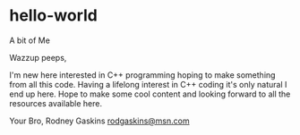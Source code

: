 # hello-world
A bit of Me

Wazzup peeps,

I'm new here interested in C++ programming hoping to make something from all this code. Having a lifelong interest in C++ coding it's only natural I end up here. Hope to make some cool content and looking forward to all the resources available here.

Your Bro,
Rodney Gaskins
rodgaskins@msn.com
